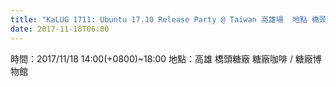 ```yaml
---
title: "KaLUG 1711: Ubuntu 17.10 Release Party @ Taiwan 高雄場  地點 橋頭糖廠 糖廠咖啡"
date: 2017-11-18T06:00
---
```


時間：2017/11/18 14:00(+0800)~18:00
地點：高雄 橋頭糖廠 糖廠咖啡 / 糖廠博物館